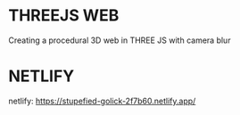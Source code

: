 # THREEJS WEB
Creating a procedural 3D web in THREE JS with camera blur

# NETLIFY
netlify: https://stupefied-golick-2f7b60.netlify.app/


